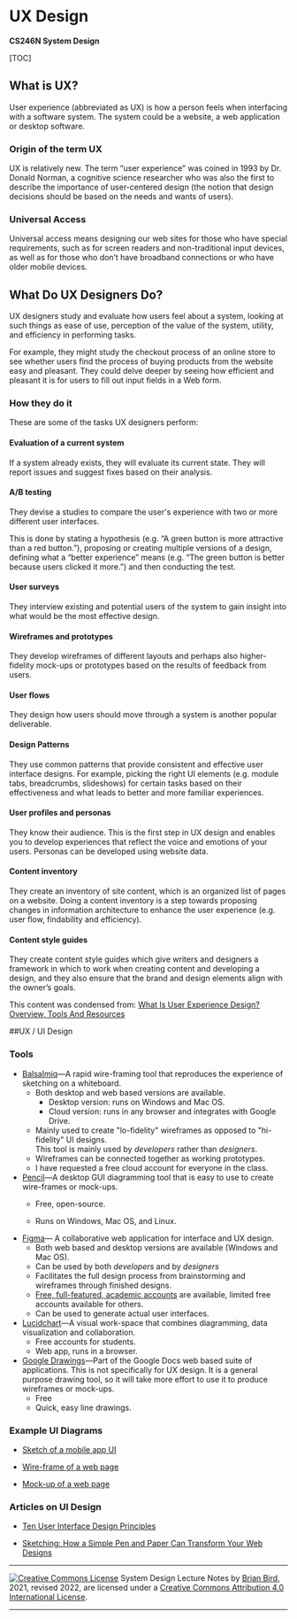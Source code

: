 # **UX Design**

**CS246N System Design**

[TOC]

## What is UX?

User experience (abbreviated as UX) is how a person feels when interfacing with a software system. The system could be a website, a web application or desktop software.

### Origin of the term UX

UX is relatively new. The term “user experience” was coined in 1993 by Dr. Donald Norman, a cognitive science researcher who was also the first to describe the importance of user-centered design (the notion that design decisions should be based on the needs and wants of users).

### Universal Access

Universal access means designing our web sites for those who have special requirements, such as for screen readers and non-traditional input devices, as well as for those who don’t have broadband connections or who have older mobile devices.

## What Do UX Designers Do?

UX designers study and evaluate how users feel about a system, looking at such things as ease of use, perception of the value of the system, utility, and efficiency in performing tasks.

For example, they might study the checkout process of an online store to see whether users find the process of buying products from the website easy and pleasant. They could delve deeper by seeing how efficient and pleasant it is for users to fill out input fields in a Web form.

### How they do it

These are some of the tasks UX designers perform:

#### Evaluation of a current system

If a system already exists, they will evaluate its current state. They will report issues and suggest fixes based on their analysis.

#### A/B testing

They devise a studies to compare the user's experience with two or more different user interfaces.


This is done by stating a hypothesis (e.g. “A green button is more attractive than a red button.”), proposing or creating multiple versions of a design, defining what a “better experience” means (e.g. “The green button is better because users clicked it more.”) and then conducting the test.

#### User surveys

They interview existing and potential users of the system to gain insight into what would be the most effective design. 

#### Wireframes and prototypes

They develop wireframes of different layouts and perhaps also higher-fidelity mock-ups or prototypes based on the results of feedback from users.

#### User flows

They design how users should move through a system is another popular deliverable.

#### Design Patterns

They use common patterns that provide consistent and  effective user interface designs. For example, picking the right UI elements (e.g. module tabs, breadcrumbs, slideshows) for certain tasks based on their effectiveness and what leads to better and more familiar experiences. 

#### User profiles and personas

They know their audience. This is the first step in UX design and enables you to develop experiences that reflect the voice and emotions of your users. Personas can be developed using website data.

#### Content inventory

They create an inventory of site content, which is an organized list of pages on a website. Doing a content inventory is a step towards proposing changes in information architecture to enhance the user experience (e.g. user flow, findability and efficiency).

#### Content style guides

They create content style guides which give writers and designers a framework in which to work when creating content and developing a design, and they also ensure that the brand and design elements align with the owner’s goals.

This content was condensed from: [What Is User Experience Design? Overview, Tools And Resources](https://www.smashingmagazine.com/2010/10/what-is-user-experience-design-overview-tools-and-resources/)



##UX / UI Design

### Tools

- [BalsaImiq](https://balsamiq.com/)&mdash;A rapid wire-framing tool that reproduces the experience of sketching on a whiteboard.
  - Both desktop and web based versions are available.
    - Desktop version: runs on Windows and Mac OS.
    - Cloud version: runs in any browser and integrates with Google Drive.
  - Mainly used to create "lo-fidelity" wireframes as opposed to "hi-fidelity" UI designs.  
    This tool is mainly used by *developers* rather than *designers*.
  - Wireframes can be connected together as working prototypes.
  - I have requested a free cloud account for everyone in the class.
- [Pencil](http://pencil.evolus.vn)&mdash;A desktop GUI diagramming tool that is easy to use to create wire-frames or mock-ups.
     - Free, open-source.

     - Runs on Windows, Mac OS, and Linux.
- [Figma](https://www.figma.com/)&mdash; A collaborative web application for interface and UX design.
     - Both web based and desktop versions are available (Windows and Mac OS).
     - Can be used by both *developers* and by *designers*
     - Facilitates the full design process from brainstorming and wireframes through finished designs.
     -  [Free, full-featured, academic accounts](https://figma.com/education/apply) are available, limited free accounts available for others.
     - Can be used to generate actual user interfaces.
- [Lucidchart](https://www.lucidchart.com/pages/)&mdash;A visual work-space that combines diagramming, data visualization and collaboration.
     - Free accounts for students.
     - Web app, runs in a browser.
- [Google Drawings](https://docs.google.com/drawings)&mdash;Part of the Google Docs web based suite of applications. This is not specifically for UX design. It is a general purpose drawing tool, so it will take more effort to use it to produce wireframes or mock-ups.
     - Free
     - Quick, easy line drawings.


### Example UI Diagrams       

- [Sketch of a mobile app UI](Images/PigGameUIDiagram.png)

- [Wire-frame of a web page](Images/Beispiel-Balsamiq-Wireframe.jpg)

- [Mock-up of a web page](Images/CCS2018WebSiteV3.pdf)

  

###  Articles on UI Design

- [Ten User Interface Design Principles](https://blog.teamtreehouse.com/10-user-interface-design-fundamentals)

- [Sketching: How a Simple Pen and Paper Can Transform Your Web Designs](https://webdesign.tutsplus.com/articles/sketching-how-a-simple-pen-and-paper-can-transform-your-web-designs--webdesign-3073)   

  

------

[![Creative Commons License](https://i.creativecommons.org/l/by/4.0/88x31.png)](http://creativecommons.org/licenses/by/4.0/)
System Design Lecture Notes by [Brian Bird](https://profbird.dev), 2021, revised 2022, are licensed under a [Creative Commons Attribution 4.0 International License](http://creativecommons.org/licenses/by/4.0/).

------

